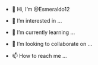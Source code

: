 - 👋 Hi, I’m @Esmeraldo12
- 👀 I’m interested in ...
- 🌱 I’m currently learning ...
- 💞️ I’m looking to collaborate on ...

- 📫 How to reach me ...

<!---
Esmeraldo12/Esmeraldo12 is a ✨ special ✨ repository because its `README.md` (this file) appears on your GitHub profile.
You can click the Preview link to take a look at your changes.
--->
